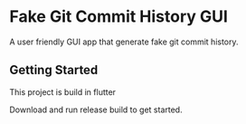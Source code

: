 # Fake Git Commit History GUI

A user friendly GUI app that generate fake git commit history.

## Getting Started

This project is build in flutter

Download and run release build to get started.
